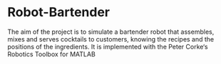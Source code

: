 # Robot-Bartender
The aim of the project is to simulate a bartender robot that assembles, mixes and serves cocktails to customers, knowing the recipes and the positions of the ingredients. It is implemented with the Peter Corke‘s Robotics Toolbox for MATLAB
